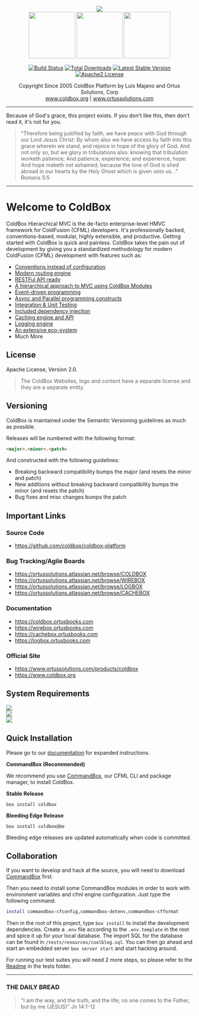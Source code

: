 ﻿<p align="center">
	<img src="https://www.ortussolutions.com/__media/coldbox-185-logo.png">
	<br>
	<img src="https://www.ortussolutions.com/__media/wirebox-185.png" height="125">
	<img src="https://www.ortussolutions.com/__media/cachebox-185.png" height="125" >
	<img src="https://www.ortussolutions.com/__media/logbox-185.png"  height="125">
</p>

<p align="center">
	<a href="https://travis-ci.org/ColdBox/coldbox-platform"><img src="https://travis-ci.org/ColdBox/coldbox-platform.svg?branch=development" alt="Build Status"></a>
	<a href="https://forgebox.io/view/coldbox"><img src="https://forgebox.io/api/v1/entry/coldbox/badges/downloads" alt="Total Downloads" /></a>
	<a href="https://forgebox.io/view/coldbox"><img src="https://forgebox.io/api/v1/entry/coldbox/badges/version" alt="Latest Stable Version" /></a>
	<a href="https://forgebox.io/view/coldbox"><img src="https://img.shields.io/badge/License-Apache2-brightgreen" alt="Apache2 License" /></a>
</p>

<p align="center">
	Copyright Since 2005 ColdBox Platform by Luis Majano and Ortus Solutions, Corp
	<br>
	<a href="https://www.coldbox.org">www.coldbox.org</a> |
	<a href="https://www.ortussolutions.com">www.ortussolutions.com</a>
</p>

----

Because of God's grace, this project exists. If you don't like this, then don't read it, it's not for you.

>"Therefore being justified by faith, we have peace with God through our Lord Jesus Christ:
By whom also we have access by faith into this grace wherein we stand, and rejoice in hope of the glory of God.
And not only so, but we glory in tribulations also: knowing that tribulation worketh patience;
And patience, experience; and experience, hope:
And hope maketh not ashamed; because the love of God is shed abroad in our hearts by the
Holy Ghost which is given unto us. ." Romans 5:5

----

# Welcome to ColdBox

ColdBox Hierarchical MVC is the de-facto enterprise-level HMVC framework for ColdFusion (CFML) developers. It's professionally backed, conventions-based, modular, highly extensible, and productive. Getting started with ColdBox is quick and painless.  ColdBox takes the pain out of development by giving you a standardized methodology for modern ColdFusion (CFML) development with features such as:

* [Conventions instead of configuration](https://coldbox.ortusbooks.com/getting-started/conventions)
* [Modern routing engine](https://coldbox.ortusbooks.com/the-basics/routing)
* [RESTFul API ready](https://coldbox.ortusbooks.com/the-basics/event-handlers/rendering-data)
* [A hierarchical approach to MVC using ColdBox Modules](https://coldbox.ortusbooks.com/hmvc/modules)
* [Event-driven programming](https://coldbox.ortusbooks.com/digging-deeper/interceptors)
* [Async and Parallel programming constructs](https://coldbox.ortusbooks.com/digging-deeper/promises-async-programming)
* [Integration & Unit Testing](https://coldbox.ortusbooks.com/testing/testing-coldbox-applications)
* [Included dependency injection](https://wirebox.ortusbooks.com)
* [Caching engine and API](https://cachebox.ortusbooks.com)
* [Logging engine](https://logbox.ortusbooks.com)
* [An extensive eco-system](https://forgebox.io)
* Much More

## License

Apache License, Version 2.0.

>The ColdBox Websites, logo and content have a separate license and they are a separate entity.

## Versioning

ColdBox is maintained under the Semantic Versioning guidelines as much as possible.

Releases will be numbered with the following format:

```html
<major>.<minor>.<patch>
```

And constructed with the following guidelines:

* Breaking backward compatibility bumps the major (and resets the minor and patch)
* New additions without breaking backward compatibility bumps the minor (and resets the patch)
* Bug fixes and misc changes bumps the patch

## Important Links

### Source Code

* https://github.com/coldbox/coldbox-platform

### Bug Tracking/Agile Boards

* https://ortussolutions.atlassian.net/browse/COLDBOX
* https://ortussolutions.atlassian.net/browse/WIREBOX
* https://ortussolutions.atlassian.net/browse/LOGBOX
* https://ortussolutions.atlassian.net/browse/CACHEBOX

### Documentation

* https://coldbox.ortusbooks.com
* https://wirebox.ortusbooks.com
* https://cachebox.ortusbooks.com
* https://logbox.ortusbooks.com

### Official Site

* https://www.ortussolutions.com/products/coldbox
* https://www.coldbox.org

## System Requirements

<img src="https://cfmlbadges.monkehworks.com/images/badges/compatibility-coldfusion-2018.svg"><br>
<img src="https://cfmlbadges.monkehworks.com/images/badges/compatibility-coldfusion-2016.svg"><br>
<img src="https://cfmlbadges.monkehworks.com/images/badges/compatibility-lucee-5.svg">

## Quick Installation

Please go to our [documentation](https://coldbox.ortusbooks.com) for expanded instructions.

**CommandBox (Recommended)**

We recommend you use [CommandBox](https://www.ortussolutions.com/products/commandbox), our CFML CLI and package manager, to install ColdBox.

**Stable Release**

`box install coldbox`

**Bleeding Edge Release**

`box install coldbox@be`

Bleeding edge releases are updated automatically when code is committed.

## Collaboration

If you want to develop and hack at the source, you will need to download [CommandBox](https://www.ortussolutions.com/products/commandbox) first.

Then you need to install some CommandBox modules in order to work with environment variables and cfml engine configuration. Just type the following command:

```bash
install commandbox-cfconfig,commandbox-dotenv,commandbox-cfformat
```

Then in the root of this project, type `box install` to install the development dependencies.  Create a `.env` file according to the `.env.template` in the root and spice it up for your local database.  The import SQL for the database can be found in `/tests/resources/coolblog.sql`. You can then go ahead and start an embedded server `box server start` and start hacking around.

For running our test suites you will need 2 more steps, so please refer to the [Readme](tests/readme.md) in the tests folder.

----

### THE DAILY BREAD

 > "I am the way, and the truth, and the life; no one comes to the Father, but by me (JESUS)" Jn 14:1-12
